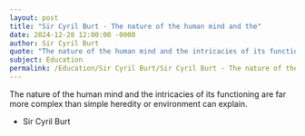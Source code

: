```yaml
---
layout: post
title: "Sir Cyril Burt - The nature of the human mind and the"
date: 2024-12-28 12:00:00 -0000
author: Sir Cyril Burt
quote: "The nature of the human mind and the intricacies of its functioning are far more complex than simple heredity or environment can explain."
subject: Education
permalink: /Education/Sir Cyril Burt/Sir Cyril Burt - The nature of the human mind and the
---
```


The nature of the human mind and the intricacies of its functioning are far more complex than simple heredity or environment can explain.

- Sir Cyril Burt
